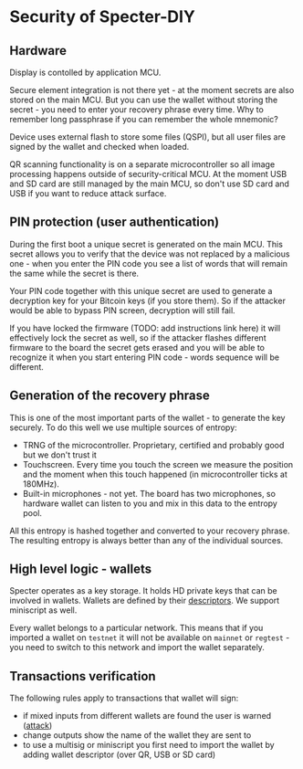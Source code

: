 # Security of Specter-DIY

## Hardware

Display is contolled by application MCU. 

Secure element integration is not there yet - at the moment secrets are also stored on the main MCU. But you can use the wallet without storing the secret - you need to enter your recovery phrase every time. Why to remember long passphrase if you can remember the whole mnemonic?

Device uses external flash to store some files (QSPI), but all user files are signed by the wallet and checked when loaded.

QR scanning functionality is on a separate microcontroller so all image processing happens outside of security-critical MCU. At the moment USB and SD card are still managed by the main MCU, so don't use SD card and USB if you want to reduce attack surface.

## PIN protection (user authentication)

During the first boot a unique secret is generated on the main MCU. This secret allows you to verify that the device was not replaced by a malicious one - when you enter the PIN code you see a list of words that will remain the same while the secret is there.

Your PIN code together with this unique secret are used to generate a decryption key for your Bitcoin keys (if you store them). So if the attacker would be able to bypass PIN screen, decryption will still fail.

If you have locked the firmware (TODO: add instructions link here) it will effectively lock the secret as well, so if the attacker flashes different firmware to the board the secret gets erased and you will be able to recognize it when you start entering PIN code - words sequence will be different.

## Generation of the recovery phrase

This is one of the most important parts of the wallet - to generate the key securely. To do this well we use multiple sources of entropy:

- TRNG of the microcontroller. Proprietary, certified and probably good but we don't trust it
- Touchscreen. Every time you touch the screen we measure the position and the moment when this touch happened (in microcontroller ticks at 180MHz).
- Built-in microphones - not yet. The board has two microphones, so hardware wallet can listen to you and mix in this data to the entropy pool.

All this entropy is hashed together and converted to your recovery phrase. The resulting entropy is always better than any of the individual sources.

## High level logic - wallets

Specter operates as a key storage. It holds HD private keys that can be involved in wallets. Wallets are defined by their [descriptors](./descriptors.md). We support miniscript as well.

Every wallet belongs to a particular network. This means that if you imported a wallet on `testnet` it will not be available on `mainnet` or `regtest` - you need to switch to this network and import the wallet separately.

## Transactions verification

The following rules apply to transactions that wallet will sign:

- if mixed inputs from different wallets are found the user is warned ([attack](https://blog.trezor.io/details-of-the-multisig-change-address-issue-and-its-mitigation-6370ad73ed2a))
- change outputs show the name of the wallet they are sent to
- to use a multisig or miniscript you first need to import the wallet by adding wallet descriptor (over QR, USB or SD card)

